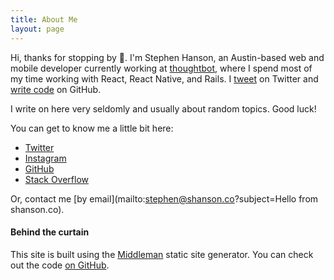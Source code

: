 ```yaml
---
title: About Me
layout: page
---
```


Hi, thanks for stopping by 👋. I'm Stephen Hanson, an Austin-based web and mobile
developer currently working at [thoughtbot](https://thoughtbot.com), where I
spend most of my time working with React, React Native, and Rails. I
[tweet](https://twitter.com/stephenhanson) on Twitter and [write
code](https://github.com/stevehanson) on GitHub.

I write on here very seldomly and usually about random topics. Good luck!

You can get to know me a little bit here:

- [Twitter](https://twitter.com/stephenhanson)
- [Instagram](https://instagram.com/steve_hanson)
- [GitHub](https://github.com/stevehanson)
- [Stack Overflow](https://stackoverflow.com/users/680847/steve-hanson)

Or, contact me [by email](mailto:stephen@shanson.co?subject=Hello from shanson.co).

#### Behind the curtain

This site is built using the [Middleman](https://middlemanapp.com/) static site generator. You can check out the code [on GitHub](https://github.com/stevehanson/shanson-co).
